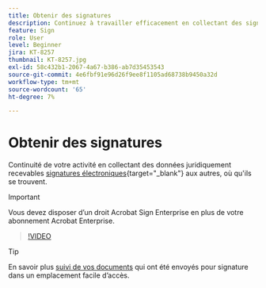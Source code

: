 ```yaml
---
title: Obtenir des signatures
description: Continuez à travailler efficacement en collectant des signatures électroniques juridiquement recevables, où que vous soyez
feature: Sign
role: User
level: Beginner
jira: KT-8257
thumbnail: KT-8257.jpg
exl-id: 58c432b1-2067-4a67-b386-ab7d35453543
source-git-commit: 4e6fbf91e96d26f9ee8f1105ad68738b9450a32d
workflow-type: tm+mt
source-wordcount: '65'
ht-degree: 7%

---
```


# Obtenir des signatures

Continuité de votre activité en collectant des données juridiquement recevables [signatures électroniques](https://www.adobe.com/fr/acrobat/online/request-signature.html){target="_blank"} aux autres, où qu&#39;ils se trouvent.

>[!IMPORTANT]
>
>Vous devez disposer d’un droit Acrobat Sign Enterprise en plus de votre abonnement Acrobat Enterprise.

>[!VIDEO](https://video.tv.adobe.com/v/338359?quality=12&learn=on&hidetitle=true)

>[!TIP]
>
>En savoir plus [suivi de vos documents](track.md) qui ont été envoyés pour signature dans un emplacement facile d’accès.
